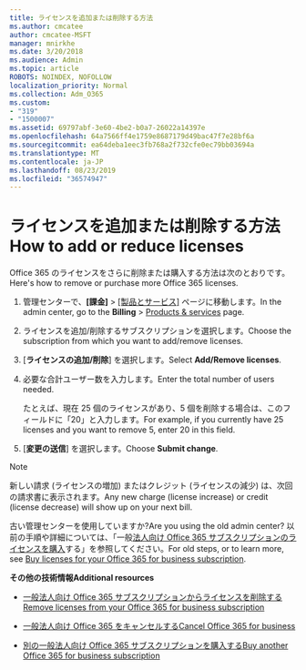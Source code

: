 ```yaml
---
title: ライセンスを追加または削除する方法
ms.author: cmcatee
author: cmcatee-MSFT
manager: mnirkhe
ms.date: 3/20/2018
ms.audience: Admin
ms.topic: article
ROBOTS: NOINDEX, NOFOLLOW
localization_priority: Normal
ms.collection: Adm_O365
ms.custom:
- "319"
- "1500007"
ms.assetid: 69797abf-3e60-4be2-b0a7-26022a14397e
ms.openlocfilehash: 64a7566ff4e1759e8687179d49bac47f7e28bf6a
ms.sourcegitcommit: ea64deba1eec3fb768a2f732cfe0ec79bb03694a
ms.translationtype: MT
ms.contentlocale: ja-JP
ms.lasthandoff: 08/23/2019
ms.locfileid: "36574947"
---
```

# <a name="how-to-add-or-reduce-licenses"></a><span data-ttu-id="5fc7d-102">ライセンスを追加または削除する方法</span><span class="sxs-lookup"><span data-stu-id="5fc7d-102">How to add or reduce licenses</span></span>

<span data-ttu-id="5fc7d-103">Office 365 のライセンスをさらに削除または購入する方法は次のとおりです。</span><span class="sxs-lookup"><span data-stu-id="5fc7d-103">Here's how to remove or purchase more Office 365 licenses.</span></span>
  
1. <span data-ttu-id="5fc7d-104">管理センターで、**[課金]** \> [[製品とサービス]](https://go.microsoft.com/fwlink/p/?linkid=842054) ページに移動します。</span><span class="sxs-lookup"><span data-stu-id="5fc7d-104">In the admin center, go to the **Billing** \> [Products & services](https://go.microsoft.com/fwlink/p/?linkid=842054) page.</span></span>

2. <span data-ttu-id="5fc7d-105">ライセンスを追加/削除するサブスクリプションを選択します。</span><span class="sxs-lookup"><span data-stu-id="5fc7d-105">Choose the subscription from which you want to add/remove licenses.</span></span>

3. <span data-ttu-id="5fc7d-106">[**ライセンスの追加/削除**] を選択します。</span><span class="sxs-lookup"><span data-stu-id="5fc7d-106">Select **Add/Remove licenses**.</span></span>

4. <span data-ttu-id="5fc7d-107">必要な合計ユーザー数を入力します。</span><span class="sxs-lookup"><span data-stu-id="5fc7d-107">Enter the total number of users needed.</span></span>

    <span data-ttu-id="5fc7d-108">たとえば、現在 25 個のライセンスがあり、5 個を削除する場合は、このフィールドに「20」と入力します。</span><span class="sxs-lookup"><span data-stu-id="5fc7d-108">For example, if you currently have 25 licenses and you want to remove 5, enter 20 in this field.</span></span>

5. <span data-ttu-id="5fc7d-109">[**変更の送信**] を選択します。</span><span class="sxs-lookup"><span data-stu-id="5fc7d-109">Choose **Submit change**.</span></span>

> [!NOTE]
> <span data-ttu-id="5fc7d-110">新しい請求 (ライセンスの増加) またはクレジット (ライセンスの減少) は、次回の請求書に表示されます。</span><span class="sxs-lookup"><span data-stu-id="5fc7d-110">Any new charge (license increase) or credit (license decrease) will show up on your next bill.</span></span>

<span data-ttu-id="5fc7d-111">古い管理センターを使用していますか?</span><span class="sxs-lookup"><span data-stu-id="5fc7d-111">Are you using the old admin center?</span></span> <span data-ttu-id="5fc7d-112">以前の手順や詳細については、「一般[法人向け Office 365 サブスクリプションのライセンスを購入](https://docs.microsoft.com/office365/admin/subscriptions-and-billing/buy-licenses)する」を参照してください。</span><span class="sxs-lookup"><span data-stu-id="5fc7d-112">For old steps, or to learn more, see [Buy licenses for your Office 365 for business subscription](https://docs.microsoft.com/office365/admin/subscriptions-and-billing/buy-licenses).</span></span>

 <span data-ttu-id="5fc7d-113">**その他の技術情報**</span><span class="sxs-lookup"><span data-stu-id="5fc7d-113">**Additional resources**</span></span>
  
- [<span data-ttu-id="5fc7d-114">一般法人向け Office 365 サブスクリプションからライセンスを削除する</span><span class="sxs-lookup"><span data-stu-id="5fc7d-114">Remove licenses from your Office 365 for business subscription</span></span>](https://docs.microsoft.com/office365/admin/subscriptions-and-billing/remove-licenses-from-subscription)

- [<span data-ttu-id="5fc7d-115">一般法人向け Office 365 をキャンセルする</span><span class="sxs-lookup"><span data-stu-id="5fc7d-115">Cancel Office 365 for business</span></span>](https://docs.microsoft.com/office365/admin/subscriptions-and-billing/cancel-your-subscription)

- [<span data-ttu-id="5fc7d-116">別の一般法人向け Office 365 サブスクリプションを購入する</span><span class="sxs-lookup"><span data-stu-id="5fc7d-116">Buy another Office 365 for business subscription</span></span>](https://docs.microsoft.com/office365/admin/subscriptions-and-billing/buy-another-subscription)
